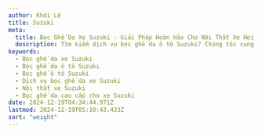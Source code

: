 ```yaml
---
author: Khôi Lê
title: Suzuki
meta:
  title: Bọc Ghế Da Xe Suzuki - Giải Pháp Hoàn Hảo Cho Nội Thất Xe Hơi
  description: Tìm kiếm dịch vụ bọc ghế da ô tô Suzuki? Chúng tôi cung cấp giải pháp bọc ghế da xe Suzuki chất lượng cao, bền đẹp và thời trang, giúp nâng tầm đẳng cấp nội thất xe hơi của bạn.
keywords:
  - Bọc ghế da xe Suzuki
  - Bọc ghế da ô tô Suzuki
  - Bọc ghế ô tô Suzuki
  - Dịch vụ bọc ghế da xe Suzuki
  - Nội thất xe Suzuki
  - Bọc ghế da cao cấp cho xe Suzuki
date: 2024-12-19T04:34:44.971Z
lastmod: 2024-12-19T05:10:43.433Z
sort: "weight"
---
```

